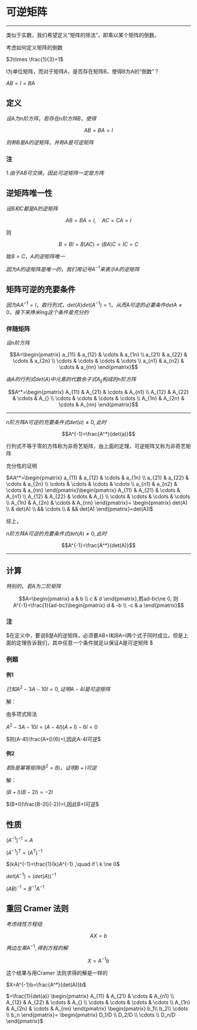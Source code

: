 # 可逆矩阵

---

类似于实数，我们希望定义“矩阵的除法”，即乘以某个矩阵的倒数。

考虑如何定义矩阵的倒数

$3\times \frac{1}{3}=1$

I为单位矩阵，而对于矩阵A，是否存在矩阵B，使得B为A的“倒数”？

$A B = I = BA$

## 定义

$设A为n阶方阵，若存在n阶方阵B，使得$

$$AB=BA=I$$

$则称B是A的逆矩阵，并称A是可逆矩阵$


### 注

$1. 由于AB可交换，因此可逆矩阵一定是方阵$

## 逆矩阵唯一性

$设B和C都是A的逆矩阵$

$$AB=BA=I,\quad AC=CA=I$$

则

$$B=BI=B(AC)=(BA)C=IC=C$$

故$B=C，A的逆矩阵唯一$

$因为A的逆矩阵是唯一的，我们用记号A^{-1}来表示A的逆矩阵$

## 矩阵可逆的充要条件

$因为AA^{-1}=I，取行列式，det(A)det(A^{-1})=1，从而A可逆的必要条件detA\ne 0，接下来挣米ing这个条件是充分的$

### 伴随矩阵

$设n阶方阵$

$$A=\begin{pmatrix}
a_{11} & a_{12} & \cdots & a_{1n} \\
a_{21} & a_{22} & \cdots & a_{2n} \\
\cdots & \cdots & \cdots & \cdots \\
a_{n1} & a_{n2} & \cdots & a_{nn}
\end{pmatrix}$$

$由A的行列式det(A)中元素的代数余子式A_{ij}构成的n阶方阵$

$$A^*=\begin{pmatrix}
A_{11} & A_{21} & \cdots & A_{n1} \\
A_{12} & A_{22} & \cdots & A_{} \\
\cdots & \cdots & \cdots & \cdots \\
A_{1n} & A_{2n} & \cdots & A_{nn}
\end{pmatrix}$$


---

$n阶方阵A可逆的充要条件式det(a)\ne 0,此时$

$$A^{-1}=\frac{A^*}{det(a)}$$

行列式不等于零的方阵称为非奇艺矩阵，由上面的定理，可逆矩阵又称为非奇艺矩阵

充分性的证明

$AA^*=\begin{pmatrix}
a_{11} & a_{12} & \cdots & a_{1n} \\
a_{21} & a_{22} & \cdots & a_{2n} \\
\cdots & \cdots & \cdots & \cdots \\
a_{n1} & a_{n2} & \cdots & a_{nn}
\end{pmatrix}\begin{pmatrix}
A_{11} & A_{21} & \cdots & A_{n1} \\
A_{12} & A_{22} & \cdots & A_{} \\
\cdots & \cdots & \cdots & \cdots \\
A_{1n} & A_{2n} & \cdots & A_{nn}
\end{pmatrix}=
\begin{pmatrix}
det(A) \\
  & det(A) \\
  && \cdots \\
  & && det(A)
\end{pmatrix}=det(A)I$

综上，

$n阶方阵A可逆的充要条件式det(A)\ne 0 ,此时$

$$A^{-1}=\frac{A^*}{det(A)}$$

---

## 计算

$特别的，若A为二阶矩阵$

$$A=\begin{pmatrix}
a & b \\
c & d
\end{pmatrix},若ad-bc\ne 0, 则A^{-1}=\frac{1}{ad-bc}\begin{pmatrix}
d & -b \\
-c & a
\end{pmatrix}$$

### 注

$在定义中，要说B是A的逆矩阵，必须要AB=I和BA=I两个式子同时成立。但是上面的定理告诉我们，其中任意一个条件就足以保证A是可逆矩阵 $

### 例题

#### 例1

$已知A^2-3A-10I=0,证明A-4I是可逆矩阵$

解：

由多项式除法

$A^2-3A-10I=(A-4I)(A+I)-6I=0$

$则(A-4I)\frac{A+I}{6}=I,因此A-4I可逆$

#### 例2

$若B是幂等矩阵(B^2=B)，证明B+I可逆$

解：

$(B+I)(B-2I)=-2I$

$(B+I)(\frac{B-2I}{-2})=I,因此B+I可逆$

## 性质

$(A^{-1})^{-1}=A$

$(A^{-1})^T=(A^T)^{-1}$

$(kA)^{-1}=\frac{1}{k}A^{-1} ,\quad  if \ k \ne 0$

$det(A^{-1})=(det(A))^{-1}$

$(AB)^{-1}=B^{-1}A^{-1}$

## 重回 Cramer 法则

$考虑线性方程组$

$$AX=b$$

$两边左乘A^{-1},得到方程的解$

$$X=A^{-1}b$$

这个结果与用Cramer 法则求得的解是一样的

$X=A^{-1}b=\frac{A^*}{det(A)}b$

$=\frac{1}{det(a)} \begin{pmatrix}
A_{11} & A_{21} & \cdots & A_{n1} \\
A_{12} & A_{22} & \cdots & A_{} \\
\cdots & \cdots & \cdots & \cdots \\
A_{1n} & A_{2n} & \cdots & A_{nn}
\end{pmatrix}
\begin{pmatrix}
b_1\\
b_2\\
\cdots \\
b_n
\end{pmatrix}=
\begin{pmatrix}
D_1/D \\
D_2/D \\
\cdots \\
D_n/D
\end{pmatrix}$